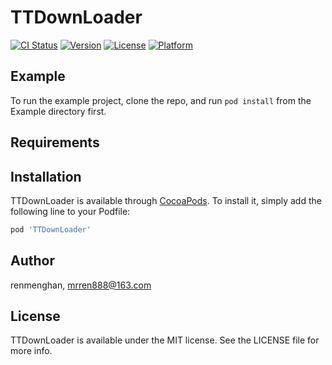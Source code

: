 # TTDownLoader

[![CI Status](http://img.shields.io/travis/renmenghan/TTDownLoader.svg?style=flat)](https://travis-ci.org/renmenghan/TTDownLoader)
[![Version](https://img.shields.io/cocoapods/v/TTDownLoader.svg?style=flat)](http://cocoapods.org/pods/TTDownLoader)
[![License](https://img.shields.io/cocoapods/l/TTDownLoader.svg?style=flat)](http://cocoapods.org/pods/TTDownLoader)
[![Platform](https://img.shields.io/cocoapods/p/TTDownLoader.svg?style=flat)](http://cocoapods.org/pods/TTDownLoader)

## Example

To run the example project, clone the repo, and run `pod install` from the Example directory first.

## Requirements

## Installation

TTDownLoader is available through [CocoaPods](http://cocoapods.org). To install
it, simply add the following line to your Podfile:

```ruby
pod 'TTDownLoader'
```

## Author

renmenghan, mrren888@163.com

## License

TTDownLoader is available under the MIT license. See the LICENSE file for more info.
